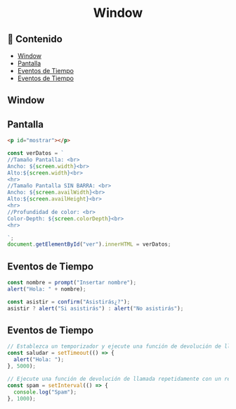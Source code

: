 <h1 align="center">Window</h1>

<h2>📑 Contenido</h2>

- [Window](#window)
- [Pantalla](#pantalla)
- [Eventos de Tiempo](#eventos-de-tiempo)
- [Eventos de Tiempo](#eventos-de-tiempo-1)

## Window

## Pantalla

```html
<p id="mostrar"></p>
```

```js
const verDatos = `
//Tamaño Pantalla: <br>
Ancho: ${screen.width}<br>
Alto:${screen.width}<br>
<hr>
//Tamaño Pantalla SIN BARRA: <br>
Ancho: ${screen.availWidth}<br>
Alto:${screen.availHeight}<br>
<hr>
//Profundidad de color: <br>
Color-Depth: ${screen.colorDepth}<br>
<hr>

`;
document.getElementById("ver").innerHTML = verDatos;
```

## Eventos de Tiempo

```js
const nombre = prompt("Insertar nombre");
alert("Hola: " + nombre);

const asistir = confirm("Asistirás¿?");
asistir ? alert("Si asistirás") : alert("No asistirás");
```

## Eventos de Tiempo

```js
// Establezca un temporizador y ejecute una función de devolución de llamada una vez que expire el temporizador.
const saludar = setTimeout(() => {
  alert("Hola: ");
}, 5000);

// Ejecute una función de devolución de llamada repetidamente con un retraso fijo entre cada llamada.
const spam = setInterval(() => {
  console.log("Spam");
}, 1000);
```
